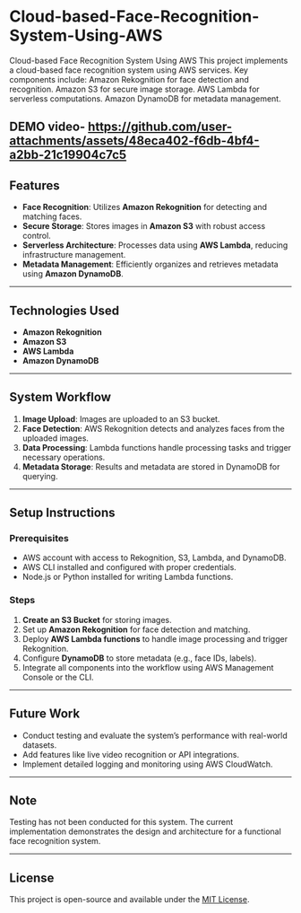 # Cloud-based-Face-Recognition-System-Using-AWS
Cloud-based Face Recognition System Using AWS This project implements a cloud-based face recognition system using AWS services. Key components include:  Amazon Rekognition for face detection and recognition. Amazon S3 for secure image storage. AWS Lambda for serverless computations. Amazon DynamoDB for metadata management.

 DEMO video- 
 https://github.com/user-attachments/assets/48eca402-f6db-4bf4-a2bb-21c19904c7c5
---

## Features  
- **Face Recognition**: Utilizes **Amazon Rekognition** for detecting and matching faces.  
- **Secure Storage**: Stores images in **Amazon S3** with robust access control.  
- **Serverless Architecture**: Processes data using **AWS Lambda**, reducing infrastructure management.  
- **Metadata Management**: Efficiently organizes and retrieves metadata using **Amazon DynamoDB**.  

---

## Technologies Used  
- **Amazon Rekognition**  
- **Amazon S3**  
- **AWS Lambda**  
- **Amazon DynamoDB**  

---

## System Workflow  
1. **Image Upload**: Images are uploaded to an S3 bucket.  
2. **Face Detection**: AWS Rekognition detects and analyzes faces from the uploaded images.  
3. **Data Processing**: Lambda functions handle processing tasks and trigger necessary operations.  
4. **Metadata Storage**: Results and metadata are stored in DynamoDB for querying.  

---

## Setup Instructions  
### Prerequisites  
- AWS account with access to Rekognition, S3, Lambda, and DynamoDB.  
- AWS CLI installed and configured with proper credentials.  
- Node.js or Python installed for writing Lambda functions.  

### Steps  
1. **Create an S3 Bucket** for storing images.  
2. Set up **Amazon Rekognition** for face detection and matching.  
3. Deploy **AWS Lambda functions** to handle image processing and trigger Rekognition.  
4. Configure **DynamoDB** to store metadata (e.g., face IDs, labels).  
5. Integrate all components into the workflow using AWS Management Console or the CLI.  

---

## Future Work  
- Conduct testing and evaluate the system’s performance with real-world datasets.  
- Add features like live video recognition or API integrations.  
- Implement detailed logging and monitoring using AWS CloudWatch.  

---

## Note  
Testing has not been conducted for this system. The current implementation demonstrates the design and architecture for a functional face recognition system.  

---

## License  
This project is open-source and available under the [MIT License](LICENSE).  
